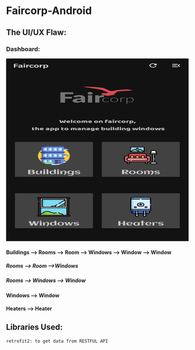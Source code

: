 # Faircorp-Android
## The UI/UX Flaw:
### Dashboard:
<img src="/Photos/1-1.jpg"  width="500" height="500"/>

#### Buildings --> Rooms --> Room --> Windows --> Window --> Window
##### Rooms --> Room -->Windows
##### Rooms --> Windows --> Window
#### Windows --> Window
#### Heaters --> Heater

## Libraries Used:
```text
retrofit2: to get data from RESTFUL API
```